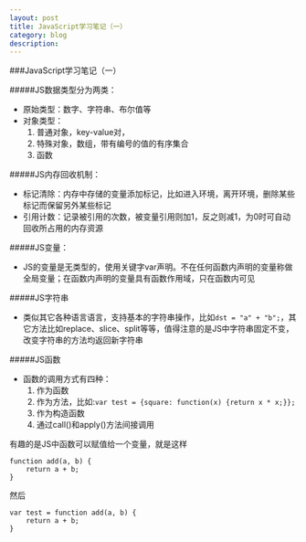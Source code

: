 ```yaml
---
layout: post
title: JavaScript学习笔记（一）
category: blog
description: 
---
```




###JavaScript学习笔记（一）

#####JS数据类型分为两类：
+ 原始类型：数字、字符串、布尔值等
+ 对象类型：
    1. 普通对象，key-value对，
    2. 特殊对象，数组，带有编号的值的有序集合
    3. 函数

#####JS内存回收机制：
+ 标记清除：内存中存储的变量添加标记，比如进入环境，离开环境，删除某些标记而保留另外某些标记
+ 引用计数：记录被引用的次数，被变量引用则加1，反之则减1，为0时可自动回收所占用的内存资源

#####JS变量：
+ JS的变量是无类型的，使用关键字var声明。不在任何函数内声明的变量称做全局变量；在函数内声明的变量具有函数作用域，只在函数内可见

#####JS字符串
+ 类似其它各种语言语言，支持基本的字符串操作，比如`dst = "a" + "b";`，其它方法比如replace、slice、split等等，值得注意的是JS中字符串固定不变，改变字符串的方法均返回新字符串

#####JS函数
+ 函数的调用方式有四种：
  1. 作为函数
  2. 作为方法，比如:`var test = {square: function(x) {return x * x;}};`
  3. 作为构造函数
  4. 通过call()和apply()方法间接调用

有趣的是JS中函数可以赋值给一个变量，就是这样

    function add(a, b) {
        return a + b;
    }


然后

    var test = function add(a, b) {
        return a + b;
    }


